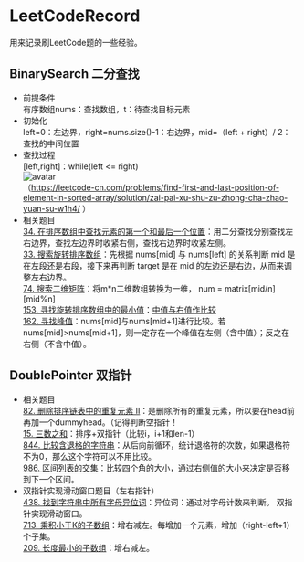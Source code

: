 # LeetCodeRecord
用来记录刷LeetCode题的一些经验。

## BinarySearch 二分查找
- 前提条件  
    有序数组nums：查找数组，t：待查找目标元素
- 初始化  
  left=0：左边界，right=nums.size()-1：右边界，mid=（left + right）/ 2：查找的中间位置
- 查找过程  
  \[left,right\]：while(left <= right)  
  ![avatar](https://pic.leetcode-cn.com/1641871925-DYgiPG-QQ%E6%88%AA%E5%9B%BE20200217120142.png)  
  （https://leetcode-cn.com/problems/find-first-and-last-position-of-element-in-sorted-array/solution/zai-pai-xu-shu-zu-zhong-cha-zhao-yuan-su-w1h4/ ）   
- 相关题目  
  [34. 在排序数组中查找元素的第一个和最后一个位置](https://leetcode-cn.com/problems/find-first-and-last-position-of-element-in-sorted-array/)：用二分查找分别查找左右边界，查找左边界时收紧右侧，查找右边界时收紧左侧。  
  [33. 搜索旋转排序数组](https://leetcode-cn.com/problems/search-in-rotated-sorted-array/)：先根据 nums\[mid] 与 nums\[left] 的关系判断 mid 是在左段还是右段，接下来再判断 target 是在 mid 的左边还是右边，从而来调整左右边界。  
  [74. 搜索二维矩阵](https://leetcode-cn.com/problems/search-a-2d-matrix/)：将m\*n二维数组转换为一维， num = matrix\[mid/n]\[mid%n]  
  [153. 寻找旋转排序数组中的最小值](https://leetcode-cn.com/problems/find-minimum-in-rotated-sorted-array/)：[中值与右值作比较](https://leetcode-cn.com/problems/find-minimum-in-rotated-sorted-array/solution/er-fen-cha-zhao-wei-shi-yao-zuo-you-bu-dui-cheng-z/)  
  [162. 寻找峰值](https://leetcode-cn.com/problems/find-peak-element/)：nums\[mid]与nums\[mid+1]进行比较。若nums\[mid]>nums\[mid+1]，则一定存在一个峰值在左侧（含中值）；反之在右侧（不含中值）。

## DoublePointer 双指针  
- 相关题目  
[82. 删除排序链表中的重复元素 II](https://leetcode-cn.com/problems/remove-duplicates-from-sorted-list-ii/)：是删除所有的重复元素，所以要在head前再加一个dummyhead。（记得判断空指针！  
[15. 三数之和](https://leetcode-cn.com/problems/3sum/)：排序+双指针（比较i，i+1和len-1）  
[844. 比较含退格的字符串](https://leetcode-cn.com/problems/backspace-string-compare/)：从后向前循环，统计退格符的次数，如果退格符不为0，那么这个字符可以不用比较。  
[986. 区间列表的交集](https://leetcode-cn.com/problems/interval-list-intersections/)：比较四个角的大小，通过右侧值的大小来决定是否移到下一个区间。  
- 双指针实现滑动窗口题目（左右指针）  
[438. 找到字符串中所有字母异位词](https://leetcode-cn.com/problems/find-all-anagrams-in-a-string/)：异位词：通过对字母计数来判断。 双指针实现滑动窗口。  
[713. 乘积小于K的子数组](https://leetcode-cn.com/problems/subarray-product-less-than-k/)：增右减左。每增加一个元素，增加（right-left+1）个子集。  
[209. 长度最小的子数组](https://leetcode-cn.com/problems/minimum-size-subarray-sum/)：增右减左。
